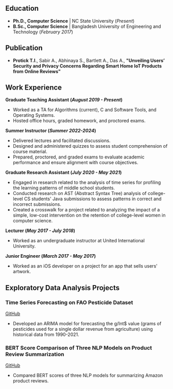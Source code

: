 ## Education

- **Ph.D., Computer Science** | NC State University (_Present_)
- **B.Sc., Computer Science** | Bangladesh University of Engineering and Technology (_February 2017_)

## Publication

- **Protick T.I**., Sabir A., Abhinaya S., Bartlett A., Das A., **"Unveiling Users’ Security and Privacy Concerns Regarding Smart Home IoT Products from Online Reviews"**

## Work Experience

**Graduate Teaching Assistant (_August 2019 - Present_)**

- Worked as a TA for Algorithms (current), C and Software Tools, and Operating Systems.
- Hosted office hours, graded homework, and proctored exams.

**Summer Instructor (_Summer 2022-2024_)**

- Delivered lectures and facilitated discussions.
- Designed and administered quizzes to assess student comprehension of course material.
- Prepared, proctored, and graded exams to evaluate academic performance and ensure alignment with course objectives.

**Graduate Research Assistant (_July 2020 - May 2021_)**

- Engaged in research related to the analysis of time series for profiling the learning patterns of middle school students.
- Conducted research on AST (Abstract Syntax Tree) analysis of college-level CS students' Java submissions to assess patterns in correct and incorrect submissions.
- Created a crosswalk for a project related to analyzing the impact of a simple, low-cost intervention on the retention of college-level women in computer science.

**Lecturer (_May 2017 - July 2018_)**

- Worked as an undergraduate instructor at United International University.

**Junior Engineer (_March 2017 - May 2017_)**

- Worked as an iOS developer on a project for an app that sells users' artwork.

## Exploratory Data Analysis Projects

### Time Series Forecasting on FAO Pesticide Dataset

[GitHub](https://github.com/TaufiqIslamProtick/pesticide-data-analysis)

- Developed an ARIMA model for forecasting the g/Int$ value (grams of pesticides used for a single dollar revenue from agriculture) using historical data from 1990-2021.

### BERT Score Comparison of Three NLP Models on Product Review Summarization

[GitHub](https://github.com/TaufiqIslamProtick/text-summarizer)

- Compared BERT scores of three NLP models for summarizing Amazon product reviews.
